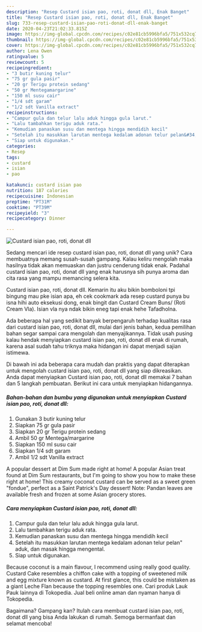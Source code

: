 ```yaml
---
description: "Resep Custard isian pao, roti, donat dll, Enak Banget"
title: "Resep Custard isian pao, roti, donat dll, Enak Banget"
slug: 733-resep-custard-isian-pao-roti-donat-dll-enak-banget
date: 2020-04-23T21:02:33.815Z
image: https://img-global.cpcdn.com/recipes/c02e81cb5996bfa5/751x532cq70/custard-isian-pao-roti-donat-dll-foto-resep-utama.jpg
thumbnail: https://img-global.cpcdn.com/recipes/c02e81cb5996bfa5/751x532cq70/custard-isian-pao-roti-donat-dll-foto-resep-utama.jpg
cover: https://img-global.cpcdn.com/recipes/c02e81cb5996bfa5/751x532cq70/custard-isian-pao-roti-donat-dll-foto-resep-utama.jpg
author: Lena Owen
ratingvalue: 5
reviewcount: 5
recipeingredient:
- "3 butir kuning telur"
- "75 gr gula pasir"
- "20 gr Terigu protein sedang"
- "50 gr Mentegamargarine"
- "150 ml susu cair"
- "1/4 sdt garam"
- "1/2 sdt Vanilla extract"
recipeinstructions:
- "Campur gula dan telur lalu aduk hingga gula larut."
- "Lalu tambahkan terigu aduk rata."
- "Kemudian panaskan susu dan mentega hingga mendidih kecil"
- "Setelah itu masukkan larutan mentega kedalam adonan telur pelan&#34; aduk, dan masak hingga mengental."
- "Siap untuk digunakan."
categories:
- Resep
tags:
- custard
- isian
- pao

katakunci: custard isian pao 
nutrition: 187 calories
recipecuisine: Indonesian
preptime: "PT31M"
cooktime: "PT39M"
recipeyield: "3"
recipecategory: Dinner

---
```



![Custard isian pao, roti, donat dll](https://img-global.cpcdn.com/recipes/c02e81cb5996bfa5/751x532cq70/custard-isian-pao-roti-donat-dll-foto-resep-utama.jpg)

Sedang mencari ide resep custard isian pao, roti, donat dll yang unik? Cara membuatnya memang susah-susah gampang. Kalau keliru mengolah maka hasilnya tidak akan memuaskan dan justru cenderung tidak enak. Padahal custard isian pao, roti, donat dll yang enak harusnya sih punya aroma dan cita rasa yang mampu memancing selera kita.

Custard isian pao, roti, donat dll. Kemarin itu aku bikin bomboloni tpi bingung mau pke isian apa, eh cek cookmark ada resep custard punya bu isna hihi auto eksekusi dong, enak bingit dan Custard Cream Buns/ (Roti Cream Vla). Isian vla nya ndak bikin eneg tapi enak hehe Tafadholna.

Ada beberapa hal yang sedikit banyak berpengaruh terhadap kualitas rasa dari custard isian pao, roti, donat dll, mulai dari jenis bahan, kedua pemilihan bahan segar sampai cara mengolah dan menyajikannya. Tidak usah pusing kalau hendak menyiapkan custard isian pao, roti, donat dll enak di rumah, karena asal sudah tahu triknya maka hidangan ini dapat menjadi sajian istimewa.


Di bawah ini ada beberapa cara mudah dan praktis yang dapat diterapkan untuk mengolah custard isian pao, roti, donat dll yang siap dikreasikan. Anda dapat menyiapkan Custard isian pao, roti, donat dll memakai 7 bahan dan 5 langkah pembuatan. Berikut ini cara untuk menyiapkan hidangannya.

<!--inarticleads1-->

##### Bahan-bahan dan bumbu yang digunakan untuk menyiapkan Custard isian pao, roti, donat dll:

1. Gunakan 3 butir kuning telur
1. Siapkan 75 gr gula pasir
1. Siapkan 20 gr Terigu protein sedang
1. Ambil 50 gr Mentega/margarine
1. Siapkan 150 ml susu cair
1. Siapkan 1/4 sdt garam
1. Ambil 1/2 sdt Vanilla extract


A popular dessert at Dim Sum made right at home! A popular Asian treat found at Dim Sum restaurants, but I&#39;m going to show you how to make these right at home! This creamy coconut custard can be served as a sweet green &#34;fondue&#34;, perfect as a Saint Patrick&#39;s Day dessert! Note: Pandan leaves are available fresh and frozen at some Asian grocery stores. 

<!--inarticleads2-->

##### Cara menyiapkan Custard isian pao, roti, donat dll:

1. Campur gula dan telur lalu aduk hingga gula larut.
1. Lalu tambahkan terigu aduk rata.
1. Kemudian panaskan susu dan mentega hingga mendidih kecil
1. Setelah itu masukkan larutan mentega kedalam adonan telur pelan&#34; aduk, dan masak hingga mengental.
1. Siap untuk digunakan.


Because coconut is a main flavour, I recommend using really good quality. Custard Cake resembles a chiffon cake with a topping of sweetened milk and egg mixture known as custard. At first glance, this could be mistaken as a giant Leche Flan because the topping resembles one. Cari produk Lauk Pauk lainnya di Tokopedia. Jual beli online aman dan nyaman hanya di Tokopedia. 

Bagaimana? Gampang kan? Itulah cara membuat custard isian pao, roti, donat dll yang bisa Anda lakukan di rumah. Semoga bermanfaat dan selamat mencoba!
